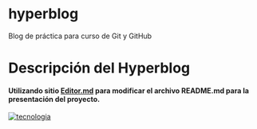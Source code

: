 # hyperblog
Blog de práctica para curso de Git y GitHub

# Descripción del Hyperblog

#### Utilizando sitio [Editor.md](https://pandao.github.io/editor.md/en.html "Editor.md") para modificar el archivo README.md para la presentación del proyecto.

[![tecnologia](https://www.ikusi.com/mx/wp-content/uploads/sites/2/2022/06/post_thumbnail-4efabca9bd56b38edc0058c4ba006481.jpeg "tecnologia")](https://www.ikusi.com/mx/wp-content/uploads/sites/2/2022/06/post_thumbnail-4efabca9bd56b38edc0058c4ba006481.jpeg "tecnologia")